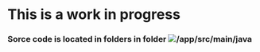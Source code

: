 # This is a work in progress 

### Sorce code is located in folders in folder ![/app/src/main/java](https://github.com/Haza290/Drinking_Game_App/tree/master/app/src/main/java)
